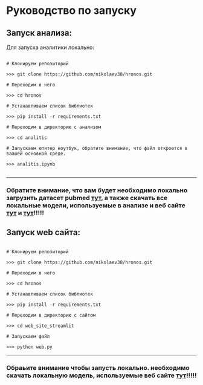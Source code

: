 # Руководство по запуску

## Запуск анализа:

Для запуска аналитики локально:

```shell or cmd

# Клонируем репозиторий

>>> git clone https://github.com/nikolaev38/hronos.git

# Переходим в него

>>> cd hronos

# Устанавливаем список библиотек

>>> pip install -r requirements.txt

# Переходим в директорию с анализом

>>> cd analitis

# Запускаем юпитер ноутбук, обратите внимание, что файл откроется в ваашей основной среде.

>>> analitis.ipynb


```
---
### Обратите внимание, что вам будет необходимо локально загрузить датасет pubmed **[тут](https://huggingface.co/datasets/ccdv/pubmed-summarization/tree/main/document)**, а также скачать все локальные модели, используемые в анализе и веб сайте **[тут](https://huggingface.co/bartowski/gemma-2-9b-it-GGUF?show_file_info=gemma-2-9b-it-Q6_K_L.gguf)** и **[тут](https://huggingface.co/bartowski/Llama-3.2-3B-Instruct-GGUF?show_file_info=Llama-3.2-3B-Instruct-Q6_K_L.gguf)**!!!!!


## Запуск web сайта:

```shell or cmd

# Клонируем репозиторий

>>> git clone https://github.com/nikolaev38/hronos.git

# Переходим в него

>>> cd hronos

# Устанавливаем список библиотек

>>> pip install -r requirements.txt

# Переходим в директорию с сайтом

>>> cd web_site_streamlit

# Запускаем файл

>>> python web.py

```
---
### Обраьите внимание чтобы запусть локально. необходимо скачать локальную модель, используемые веб сайте **[тут](https://huggingface.co/bartowski/gemma-2-9b-it-GGUF?show_file_info=gemma-2-9b-it-Q6_K_L.gguf)**!!!!!
